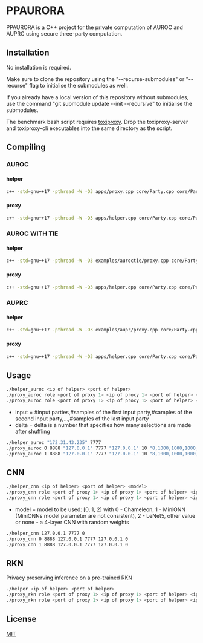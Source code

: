 # PPAURORA

PPAURORA is a C++ project for the private computation of AUROC and AUPRC using secure three-party computation.

## Installation

No installation is required.

Make sure to clone the repository using the "--recurse-submodules" or "--recurse" flag to initialise the submodules as well.

If you already have a local version of this repository without submodules, use the command "git submodule update --init --recursive" to initialise the submodules.

The benchmark bash script requires [toxiproxy](https://github.com/Shopify/toxiproxy/releases/latest). Drop the toxiproxy-server and toxiproxy-cli executables into the same directory as the script.

## Compiling

### AUROC

#### helper

```bash
c++ -std=gnu++17 -pthread -W -O3 apps/proxy.cpp core/Party.cpp core/Party.h utils/constant.h utils/parse_options.cpp utils/parse_options.h utils/connection.h utils/flib.h examples/auroc/llib.h -o proxy_auroc
```

#### proxy

```bash
c++ -std=gnu++17 -pthread -W -O3 apps/helper.cpp core/Party.cpp core/Party.h utils/constant.h utils/parse_options.cpp utils/parse_options.h utils/connection.h utils/flib.h -o helper_auroc
```

### AUROC WITH TIE

#### helper

```bash
c++ -std=gnu++17 -pthread -W -O3 examples/auroctie/proxy.cpp core/Party.cpp core/Party.h utils/constant.h utils/parse_options.cpp utils/parse_options.h utils/connection.h utils/flib.h examples/auroctie/llib.h -o proxy_auroctie
```

#### proxy

```bash
c++ -std=gnu++17 -pthread -W -O3 apps/helper.cpp core/Party.cpp core/Party.h utils/constant.h utils/parse_options.cpp utils/parse_options.h utils/connection.h utils/flib.h -o helper_auroctie
```

### AUPRC

#### helper

```bash
c++ -std=gnu++17 -pthread -W -O3 examples/aupr/proxy.cpp core/Party.cpp core/Party.h utils/constant.h utils/parse_options.cpp utils/parse_options.h utils/connection.h utils/flib.h examples/aupr/llib.h -o proxy_aupr
```

#### proxy

```bash
c++ -std=gnu++17 -pthread -W -O3 apps/helper.cpp core/Party.cpp core/Party.h utils/constant.h utils/parse_options.cpp utils/parse_options.h utils/connection.h utils/flib.h -o helper_aupr
```

## Usage

```bash
./helper_auroc <ip of helper> <port of helper>
./proxy_auroc role <port of proxy 1> <ip of proxy 1> <port of helper> <ip of helper> <delta> <input>
./proxy_auroc role <port of proxy 1> <ip of proxy 1> <port of helper> <ip of helper> <delta> <input>
```

- input = #input parties,#samples of the first input party,#samples of the second input party,...,#samples of the last input party
- delta = delta is a number that specifies how many selections are made after shuffling

```bash
./helper_auroc "172.31.43.235" 7777
./proxy_auroc 0 8888 "127.0.0.1" 7777 "127.0.0.1" 10 "8,1000,1000,1000,1000,1000,1000,1000,1000"
./proxy_auroc 1 8888 "127.0.0.1" 7777 "127.0.0.1" 10 "8,1000,1000,1000,1000,1000,1000,1000,1000"
```


## CNN
```bash
./helper_cnn <ip of helper> <port of helper> <model>
./proxy_cnn role <port of proxy 1> <ip of proxy 1> <port of helper> <ip of helper> <model> 
./proxy_cnn role <port of proxy 1> <ip of proxy 1> <port of helper> <ip of helper> <model> 
```
- model = model to be used: [0, 1, 2] with 0 - Chameleon, 1 - MiniONN (MiniONNs model parameter are not consistent), 2 - LeNet5, other value or none - a 4-layer CNN with random weights

```bash
./helper_cnn 127.0.0.1 7777 0
./proxy_cnn 0 8888 127.0.0.1 7777 127.0.0.1 0
./proxy_cnn 1 8888 127.0.0.1 7777 127.0.0.1 0
```

## RKN

Privacy preserving inference on a pre-trained RKN

```bash
./helper <ip of helper> <port of helper>
./proxy_rkn role <port of proxy 1> <ip of proxy 1> <port of helper> <ip of helper> <random flag> <number of anchor points> <length of kmers> <lambda> <sigma> 
./proxy_rkn role <port of proxy 1> <ip of proxy 1> <port of helper> <ip of helper> <random flag> <number of anchor points> <length of kmers> <lambda> <sigma> 
```


## License
[MIT](https://choosealicense.com/licenses/mit/)
